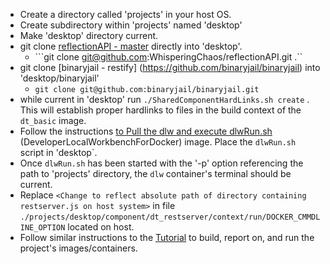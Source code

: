 

+ Create a directory called 'projects' in your host OS.
+ Create subdirectory within 'projects' named 'desktop'
+ Make 'desktop' directory current.
+ git clone [reflectionAPI - master](https://github.com/WhisperingChaos/reflectionAPI) directly into 'desktop'.
  + ```git clone git@github.com:WhisperingChaos/reflectionAPI.git .``
+ git clone [binaryjail - restify] (https://github.com/binaryjail/binaryjail) into 'desktop/binaryjail'
  + ```git clone git@github.com:binaryjail/binaryjail.git```
+ while current in 'desktop' run ```./SharedComponentHardLinks.sh create``` .  This will establish proper hardlinks to files in the build context of the ```dt_basic``` image.
+ Follow the instructions [to Pull the dlw and execute dlwRun.sh](https://github.com/WhisperingChaos/DeveloperLocalWorkbenchForDocker#installing-pulling-image) (DeveloperLocalWorkbenchForDocker) image.  Place the ```dlwRun.sh``` script in 'desktop`.
+ Once ```dlwRun.sh``` has been started with the '-p' option referencing the path to 'projects' directory, the ```dlw``` container's terminal should be current.
+ Replace ```<Change to reflect absolute path of directory containing restserver.js on host system>``` in file ```./projects/desktop/component/dt_restserver/context/run/DOCKER_CMMDLINE_OPTION``` located on host.
+ Follow similar instructions to the [Tutorial](https://github.com/WhisperingChaos/DeveloperLocalWorkbenchForDocker#project-tutorial-build) to build, report on, and run the project's images/containers.


